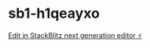 # sb1-h1qeayxo

[Edit in StackBlitz next generation editor ⚡️](https://stackblitz.com/~/github.com/soyadadi009/sb1-h1qeayxo)